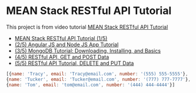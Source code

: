 # MEAN Stack RESTful API Tutorial

This project is from video tutorial [MEAN Stack RESTful API Tutorial](https://www.youtube.com/watch?v=kHV7gOHvNdk&list=PLX2HoWE32I8Nkzw2TqcifObuhgJZz8a0U)

- [MEAN Stack RESTful API Tutorial (1/5)](https://www.youtube.com/watch?v=kHV7gOHvNdk&list=PLX2HoWE32I8Nkzw2TqcifObuhgJZz8a0U)
- [(2/5) Angular JS and Node JS App Tutorial](https://www.youtube.com/watch?v=7F1nLajs4Eo&list=PLX2HoWE32I8Nkzw2TqcifObuhgJZz8a0U&index=2)
- [(3/5) MongoDB Tutorial: Downloading, Installing, and Basics](https://www.youtube.com/watch?v=oVIeMfvgTz8&list=PLX2HoWE32I8Nkzw2TqcifObuhgJZz8a0U&index=3)
- [(4/5) RESTful API, GET and POST Data](https://www.youtube.com/watch?v=iFsYJG3fGro&index=4&list=PLX2HoWE32I8Nkzw2TqcifObuhgJZz8a0U)
- [(5/5) RESTful API Tutorial, DELETE and PUT Data](https://www.youtube.com/watch?v=06_SIzYXgqQ&index=5&list=PLX2HoWE32I8Nkzw2TqcifObuhgJZz8a0U)

``` javascript
[{name: 'Tracy', email: 'Tracy@email.com', number: '(555) 555-5555'},
{name: 'Tucker', email: 'Tucker@email.com', number: '(777) 777-7777'},
{name: 'Tom', email: 'tom@email.com', number: '(444) 444-4444'}]
````

